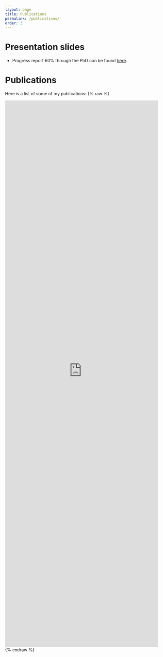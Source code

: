 ```yaml
---
layout: page
title: Publications
permalink: /publications/
order: 3
---
```


Presentation slides
===================
- Progress report 60% through the PhD can be found <a href="https://drive.google.com/file/d/0B-njZxsmwjYNd2UyRVlFV2kyRDA/view?usp=sharing">here</a>.


Publications
============
Here is a list of some of my publications:
{% raw %}
<iframe src="https://haltools.archives-ouvertes.fr/Public/afficheRequetePubli.php?auteur_exp=Elvis%2C+Dohmatob&CB_auteur=oui&CB_titre=oui&CB_article=oui&langue=Anglais&tri_exp=date_publi&ordre_aff=TA&Fen=Aff&css=../css/VisuCondenseSsCadre.css"
 style="width: 100%; border:none" height="1800pt" scrolling="yes">
 &nbsp;
 </iframe>
{% endraw %}



